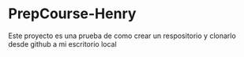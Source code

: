 # PrepCourse-Henry 
Este proyecto es una prueba de como crear un respositorio y clonarlo desde github a mi escritorio local 
